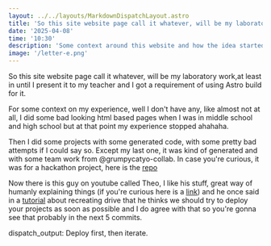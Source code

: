 ```yaml
---
layout: ../../layouts/MarkdownDispatchLayout.astro
title: 'So this site website page call it whatever, will be my laboratory work'
date: '2025-04-08'
time: '10:30'
description: 'Some context around this website and how the idea started'
image: '/letter-e.png'
---
```

So this site website page call it whatever, will be my laboratory work,at least in until I present it to my teacher and I got a requirement of using Astro build for it. 

For some context on my experience, well I don't have any, like almost not at all, I did some bad looking html based pages when I was in middle school and high school but at that point my experience stopped ahahaha.

Then I did some projects with some generated code, with some pretty bad attempts if I could say so. Except my last one, it was kind of generated and with some team work from @grumpycatyo-collab. In case you're curious, it was for a hackathon project, here is the [repo](https://github.com/eduard-balamatiuc/stiu)

Now there is this guy on youtube called Theo, I like his stuff, great way of humanly explaining things (if you're curious here is a [link](https://www.youtube.com/@t3dotgg)) and he once said in a [tutorial](https://youtu.be/c-hKSbzooAg?si=v4ObgVvoRF2OEGrY) about recreating drive that he thinks we should try to deploy your projects as soon as possible and I do agree with that so you're gonna see that probably in the next 5 commits.

dispatch_output: Deploy first, then iterate.
